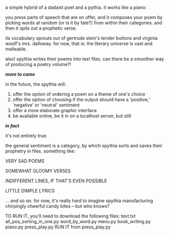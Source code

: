 a simple hybrid of a dadaist poet and a pythia. it works like a piano: 

you press parts of speech that are on offer, and it composes your poem by picking words at random (or is it by fate?) from within their categories. and then it spits out a prophetic verse.

its vocabulary sprouts out of gertrude stein's tender buttons and virginia woolf's mrs. dalloway. for now, that is: the literary universe is vast and malleable.

also! spythia writes their poems into text files. can there be a smoother way of producing a poetry volume?!

***more to come***

in the future, the spythia will:
1. offer the option of ordering a poem on a theme of one's choice
2. offer the option of choosing if the output should have a 'positive,' 'negative' or 'neutral' sentiment
3. offer a more elaborate graphic interface
4. be available online, be it in on a localhost server, but still


***in fact***

it's not entirely true.

the general sentiment is a category, by which spythia sorts and saves their prophetry in files. something like:

VERY SAD POEMS

SOMEWHAT GLOOMY VERSES

INDIFFERENT LINES, IF THAT'S EVEN POSSIBLE

LITTLE DIMPLE LYRICS

...
and so on. for now, it's really hard to imagine spythia manufacturing chirpingly cheerful candy bites – but who knows?

TO RUN IT, you'll need to download the following files:
text.txt
all_pos_sorting_in_one.py
word_by_word.py
menu.py
book_writing.py
piano.py
press_play.py
RUN IT from 
press_play.py